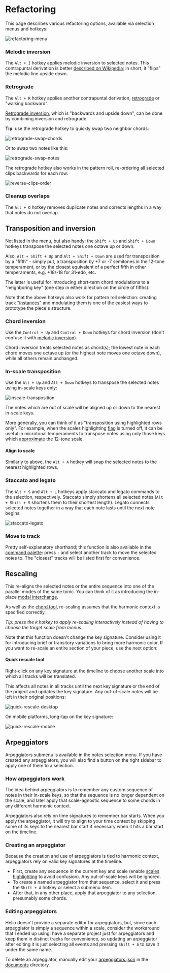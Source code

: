 # Refactoring

This page describes various refactoring options, available via selection menus and hotkeys:

![refactoring-menu]

### Melodic inversion

The `Alt + I` hotkey applies melodic inversion to selected notes. This contrapuntal derivation is better [described on Wikipedia](https://wikipedia.org/wiki/Inversion_(music)#Melodies); in short, it "flips" the melodic line upside down.

### Retrograde

The `Alt + R` hotkey applies another contrapuntal derivation, [retrograde](https://wikipedia.org/wiki/Retrograde_(music)) or "walking backward".

[Retrograde inversion](https://wikipedia.org/wiki/Retrograde_inversion), which is "backwards and upside down", can be done by combining inversion and retrograde.

**Tip**: use the retrograde hotkey to quickly swap two neighbor chords:

![retrograde-swap-chords]

Or to swap two notes like this:

![retrograde-swap-notes]

The retrograde hotkey also works in the pattern roll, re-ordering all selected clips backwards for each row:

![reverse-clips-order]

### Cleanup overlaps

The `Alt + O` hotkey removes duplicate notes and corrects lengths in a way that notes do not overlap.

## Transposition and inversion

Not listed in the menu, but also handy: the `Shift + Up` and `Shift + Down` hotkeys transpose the selected notes one octave up or down.

Also, `Alt + Shift + Up` and `Alt + Shift + Down` are used for transposition by a "fifth" - simply put, a transposition by +7 or -7 semitones in the 12-tone temperament, or by the closest equivalent of a perfect fifth in other temperaments, e.g. +18/-18 for 31-edo, etc.

The latter is useful for introducing short-term chord modulations to a "neighboring key" (one step in either direction on the circle of fifths).

Note that the above hotkeys also work for pattern roll selection: creating track ["instances"](tips-and-tricks.md#clips-and-track-grouping) and modulating them is one of the easiest ways to prototype the piece's structure.

### Chord inversion

Use the `Control + Up` and `Control + Down` hotkeys for chord inversion (don't confuse it with [melodic inversion](#melodic-inversion)).

Chord inversion treats selected notes as chord(s); the lowest note in each chord moves one octave up (or the highest note moves one octave down), while all others remain unchanged.

### In-scale transposition

Use the `Alt + Up` and `Alt + Down` hotkeys to transpose the selected notes using in-scale keys only:

![inscale-transposition]

The notes which are out of scale will be aligned up or down to the nearest in-scale keys.

More generally, you can think of it as "transposition using highlighted rows only". For example, when the scales highlighting [flag](tips-and-tricks.md#scales-highlighting) is turned off, it can be useful in microtonal temperaments to transpose notes using only those keys which [approximate](configs.md#temperaments) the 12-tone scale.

#### Align to scale

Similarly to above, the `Alt + A` hotkey will snap the selected notes to the nearest highlighted rows.

### Staccato and legato

The `Alt + S` and `Alt + L` hotkeys apply staccato and legato commands to the selection, respectively. Staccato simply shortens all selected notes (`Alt + Shift + S` shortens them to their shortest length). Legato connects selected notes together in a way that each note lasts until the next note begins:

![staccato-legato]

### Move to track

Pretty self-explanatory shorthand; this function is also available in the [command palette](command-palette.md): press `:` and select another track to move the selected notes to. The "closest" tracks will be listed first for convenience.

## Rescaling

This re-aligns the selected notes or the entire sequence into one of the parallel modes of the same tonic. You can think of it as introducing the in-place [modal interchange](https://wikipedia.org/wiki/Borrowed_chord).

As well as the [chord tool](tips-and-tricks.md#chord-tool), re-scaling assumes that the harmonic context is specified correctly.

*Tip: press the `R` hotkey to apply re-scaling interactively instead of having to choose the target scale from menus.*

Note that this function doesn't change the key signature. Consider using it for introducing brief or transitory variations to bring more harmonic color. If you want to re-scale an entire section of your piece, use the next option:

#### Quick rescale tool

Right-click on any key signature at the timeline to choose another scale into which all tracks will be translated.

This affects all notes in all tracks until the next key signature or the end of the project and updates the key signature. Any out-of-scale notes will be left in their original positions:

![quick-rescale-desktop]

On mobile platforms, long-tap on the key signature:

![quick-rescale-mobile]

## Arpeggiators

Arpeggiators submenu is available in the notes selection menu. If you have created any arpeggiators, you will also find a button on the right sidebar to apply one of them to a selection.

### How arpeggiators work

The idea behind arpeggiators is to remember any custom sequence of notes in their in-scale keys, so that the sequence is no longer dependent on the scale, and later apply that scale-agnostic sequence to some chords in any different harmonic context.

Arpeggiators also rely on time signatures to remember bar starts. When you apply the arpeggiator, it will try to align to your time context by skipping some of its keys to the nearest bar start if necessary when it hits a bar start on the timeline.

### Creating an arpeggiator

Because the creation and use of arpeggiators is tied to harmonic context, arpeggiators rely on valid key signatures at the timeline.

 * First, create any sequence in the current key and scale (enable [scales highlighting](tips-and-tricks.md#scales-highlighting) to avoid confusion). Any out-of-scale keys will be ignored.
 * To create a named arpeggiator from that sequence, select it and press the `Shift + A` hotkey or select a submenu item.
 * After that, in any other place, apply that arpeggiator to any selection, presumably some chords.

### Editing arpeggiators

Helio doesn't provide a separate editor for arpeggiators, but, since each arpeggiator is simply a sequence within a scale, consider the workaround that I ended up using: have a separate project just for arpeggiators and keep them in distinct tracks for convenience, so updating an arpeggiator after editing it is just selecting all events and pressing `Shift + A` to save it under the same name.

To delete an arpeggiator, manually edit your [arpeggiators.json](configs.md#user-configs) in the [documents](index.md#the-projects-directory) directory.


[refactoring-menu]: images/refactoring-menu.png "Selection refactoring menu"
[retrograde-swap-notes]: images/retrograde-swap-notes.png "Swap two neighbor notes with Alt + R hotkey"
[retrograde-swap-chords]: images/retrograde-swap-chords.png "Swap two neighbor chords with Alt + R hotkey"
[reverse-clips-order]: images/reverse-clips-order.png "Retrograde hotkey applied to pattern roll selection"
[inscale-transposition]: images/inscale-transposition.png "In-scale transposition"
[quick-rescale-mobile]: images/quick-rescale-mobile.png "The quick rescale tool on mobile"
[quick-rescale-desktop]: images/quick-rescale-desktop.png "The quick rescale tool on desktop"
[staccato-legato]: images/staccato-legato.png "Staccato and legato shortcuts"
